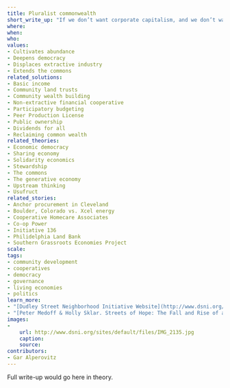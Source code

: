 ```yaml
---
title: Pluralist commonwealth
short_write_up: "If we don’t want corporate capitalism, and we don’t want authoritarian state socialism, what do we want? The pluralist commonwealth is a vision of an economic and political system designed to ensure environmental sustainability, genuine democracy, community, and greater equality and personal liberty. Crucially: it’s a commonwealth, meaning that ownership of the economic foundations of society is broadly distributed and democratized, and it’s pluralist, meaning that there is no single magic bullet; instead, we need a system made up of different kinds of institutions at different scales, from worker cooperatives and community ownership at smaller scales to public ownership in critically important larger sectors."
where: 
when:  
who: 
values:
- Cultivates abundance
- Deepens democracy
- Displaces extractive industry
- Extends the commons
related_solutions:
- Basic income
- Community land trusts
- Community wealth building
- Non-extractive financial cooperative
- Participatory budgeting
- Peer Production License
- Public ownership
- Dividends for all
- Reclaiming common wealth
related_theories:
- Economic democracy
- Sharing economy
- Solidarity economics
- Stewardship
- The commons
- The generative economy
- Upstream thinking
- Usufruct
related_stories:
- Anchor procurement in Cleveland
- Boulder, Colorado vs. Xcel energy
- Cooperative Homecare Associates
- Co-op Power
- Initiative 136
- Philidelphia Land Bank
- Southern Grassroots Economies Project
scale:
tags:
- community development
- cooperatives
- democracy
- governance
- living economies
- politics
learn_more:
- "[Dudley Street Neighborhood Initiative Website](http://www.dsni.org/)"
- "[Peter Medoff & Holly Sklar. Streets of Hope: The Fall and Rise of an Urban Neighborhood. South End Press, 1994.](http://www.southendpress.org/2004/items/StreetsHope)"
images:
-
    url: http://www.dsni.org/sites/default/files/IMG_2135.jpg
    caption:
    source:
contributors:
- Gar Alperovitz
---
```

Full write-up would go here in theory.
